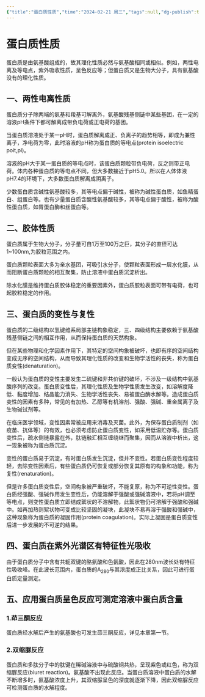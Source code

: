 ```yaml
---
{"title":"蛋白质性质","time":"2024-02-21 周三","tags":null,"dg-publish":true,"permalink":"/200 学习/203 生物化学与分子生物学/第01篇 生物大分子/第01章 蛋白质/第4节 蛋白质的理化性质/蛋白质性质/","dgPassFrontmatter":true,"created":"2024-02-21T15:22:06.995+08:00","updated":"2024-02-21T15:57:15.461+08:00"}
---
```


# 蛋白质性质
蛋白质是由氨基酸组成的，故其理化性质必然与氨基酸相同或相似。例如，两性电离及等电点，紫外吸收性质，呈色反应等；但蛋白质又是生物大分子，具有氨基酸没有的理化性质。
## 一、两性电离性质
蛋白质分子除两端的氨基和羧基可解离外，氨基酸残基侧链中某些基团，在一定的溶液pH条件下都可解离成带负电荷或正电荷的基团。

当蛋白质溶液处于某一pH时，蛋白质解离成正、负离子的趋势相等，即成为兼性离子，净电荷为零，此时溶液的pH称为蛋白质的等电点(protein isoelectric poit,pl)。

溶液的pH大于某一蛋白质的等电点时，该蛋白质颗粒带负电荷，反之则带正电荷。体内各种蛋白质的等电点不同，但大多数接近于pH5.0。所以在人体体液pH7.4的环境下，大多数蛋白质解离成阴离子。

少数蛋白质含碱性氨基酸较多，其等电点偏于碱性，被称为碱性蛋白质，如鱼精蛋白、组蛋白等。也有少量蛋白质含酸性氨基酸较多，其等电点偏于酸性，被称为酸性蛋白质，如胃蛋白酶和丝蛋白等。
## 二、胶体性质
蛋白质属于生物大分子，分子量可自1万至100万之巨，其分子的直径可达1~100nm,为胶粒范围之内。

蛋白质颗粒表面大多为亲水基团，可吸引水分子，使颗粒表面形成一层水化膜，从而阻断蛋白质颗粒的相互聚集，防止溶液中蛋白质沉淀析出。

除水化膜是维持蛋白质胶体稳定的重要因素外，蛋白质胶粒表面可带有电荷，也可起胶粒稳定的作用。
## 三、蛋白质的变性与复性
蛋白质的二级结构以氢键维系局部主链构象稳定，三、四级结构主要依赖于氨基酸残基侧链之间的相互作用，从而保持蛋白质的天然构象。

但在某些物理和化学因素作用下，其特定的空间构象被破坏，也即有序的空间结构变成无序的空间结构，从而导致其理化性质的改变和生物学活性的丧失，称为蛋白质变性(denaturation)。

一般认为蛋白质的变性主要发生二硫键和非共价键的破坏，不涉及一级结构中氨基酸序列的改变。蛋白质变性后，其理化性质及生物学性质发生改变，如溶解度降低、黏度增加、结晶能力消失、生物学活性丧失、易被蛋白酶水解等。造成蛋白质变性的因素有多种，常见的有加热、乙醇等有机溶剂、强酸、强碱、重金属离子及生物碱试剂等。

在临床医学领域，变性因素常被应用来消毒及灭菌。此外，为保存蛋白质制剂（如疫苗、抗体等）的有效，也必须考虑防止蛋白质变性，如采用低温贮存等。蛋白质变性后，疏水侧链暴露在外，肽链融汇相互缠绕继而聚集，因而从溶液中析出，这一现象被称为蛋白质沉淀。

变性的蛋白质易于沉淀，有时蛋白质发生沉淀，但并不变性。若蛋白质变性程度较轻，去除变性因素后，有些蛋白质仍可恢复或部分恢复其原有的构象和功能，称为复性(renaturation)。

但是许多蛋白质变性后，空间构象被严重破坏，不能复原，称为不可逆性变性。蛋白质经强酸、强碱作用发生变性后，仍能溶解于强酸或强碱溶液中，若将pH调至等电点，则变性蛋白质立即结成絮状的不溶解物，此絮状物仍可溶解于强酸和强碱中。如再加热则絮状物可变成比较坚固的凝块，此凝块不易再溶于强酸和强碱中，这种现象称为蛋白质的凝固作用(protein coagulation)。实际上凝固是蛋白质变性后进一步发展的不可逆的结果。
## 四、蛋白质在紫外光谱区有特征性光吸收
由于蛋白质分子中含有共轭双键的酪氨酸和色氨酸，因此在280nm波长处有特征性吸收峰。在此波长范围内，蛋白质的A<sub>280</sub>与其浓度成正比关系，因此可进行蛋白质定量测定。
## 五、应用蛋白质呈色反应可测定溶液中蛋白质含量 
### 1.茚三酮反应
蛋白质经水解后产生的氨基酸也可发生茚三酮反应，详见本章第一节。 
### 2.双缩脲反应
蛋白质和多肽分子中的肽键在稀碱溶液中与硫酸铜共热，呈现紫色或红色，称为双缩脲反应(biuret reaction)。氨基酸不出现此反应。当蛋白质溶液中蛋白质的水解不断增多时，氨基酸浓度上升，其双缩脲呈色的深度就逐渐下降，因此双缩脲反应可检测蛋白质的水解程度。
